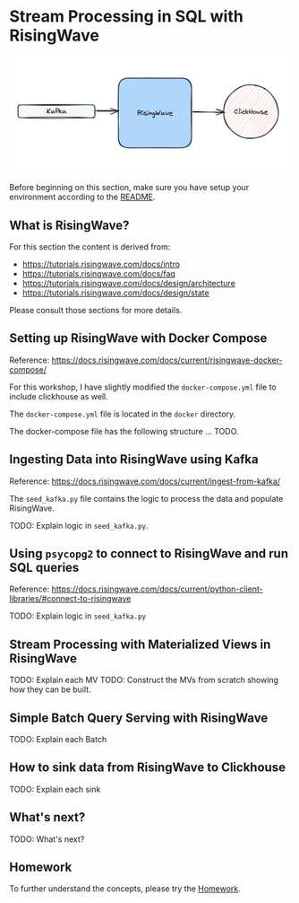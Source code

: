 # Stream Processing in SQL with RisingWave

![project](./assets/project.png)

Before beginning on this section, make sure you have setup your environment according to the [README](./README.md).

## What is RisingWave?

For this section the content is derived from:
- https://tutorials.risingwave.com/docs/intro
- https://tutorials.risingwave.com/docs/faq
- https://tutorials.risingwave.com/docs/design/architecture
- https://tutorials.risingwave.com/docs/design/state

Please consult those sections for more details.

## Setting up RisingWave with Docker Compose

Reference: https://docs.risingwave.com/docs/current/risingwave-docker-compose/

For this workshop, I have slightly modified the `docker-compose.yml` file to include clickhouse as well.

The `docker-compose.yml` file is located in the `docker` directory.

The docker-compose file has the following structure ... TODO.

## Ingesting Data into RisingWave using Kafka

Reference: https://docs.risingwave.com/docs/current/ingest-from-kafka/

The `seed_kafka.py` file contains the logic to process the data and populate RisingWave.

TODO: Explain logic in `seed_kafka.py`.

## Using `psycopg2` to connect to RisingWave and run SQL queries

Reference: https://docs.risingwave.com/docs/current/python-client-libraries/#connect-to-risingwave

TODO: Explain logic in `seed_kafka.py`

## Stream Processing with Materialized Views in RisingWave

TODO: Explain each MV
TODO: Construct the MVs from scratch showing how they can be built.

## Simple Batch Query Serving with RisingWave

TODO: Explain each Batch

## How to sink data from RisingWave to Clickhouse

TODO: Explain each sink

## What's next?

TODO: What's next?

## Homework

To further understand the concepts, please try the [Homework](./homework.md).